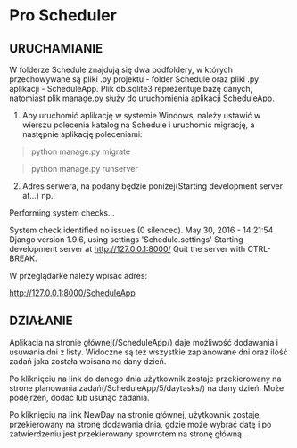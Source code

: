 # Pro Scheduler

## URUCHAMIANIE
W folderze Schedule znajdują się dwa podfoldery, w których przechowywane są pliki .py projektu - folder Schedule 
oraz pliki .py aplikacji - ScheduleApp. Plik db.sqlite3 reprezentuje bazę danych, natomiast plik manage.py służy do
uruchomienia aplikacji ScheduleApp. 
1. Aby uruchomić aplikację w systemie Windows, należy ustawić w wierszu polecenia
 katalog na Schedule i uruchomić migrację, a następnie aplikację poleceniami:
 
>python manage.py migrate

>python manage.py runserver

2. Adres serwera, na podany będzie poniżej(Starting development server at...) np.:

Performing system checks...

System check identified no issues (0 silenced).
May 30, 2016 - 14:21:54
Django version 1.9.6, using settings 'Schedule.settings'
Starting development server at http://127.0.0.1:8000/
Quit the server with CTRL-BREAK.

W przeglądarke należy wpisać adres:

http://127.0.0.1:8000/ScheduleApp

## DZIAŁANIE

Aplikacja na stronie głównej(/ScheduleApp/) daje możliwość dodawania i usuwania dni z listy. Widoczne 
są też wszystkie zaplanowane dni oraz ilość zadań jaka została wpisana na dany dzień.

Po kliknięciu na link do danego dnia użytkownik zostaje przekierowany na strone planowania zadań(/ScheduleApp/5/daytasks/)
na dany dzień. Może podejrzeń, dodać lub usunąć zadania.

Po kliknięciu na link NewDay na stronie głównej, użytkownik zostaje przekierowany na stronę dodawania dnia, gdzie może wybrać datę 
i po zatwierdzeniu jest przekierowany spowrotem na stronę główną. 





